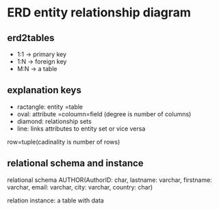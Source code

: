 # ERD entity relationship diagram

## erd2tables
* 1:1 -> primary key
* 1:N -> foreign key
* M:N -> a table

## explanation keys
* ractangle: entity =table
* oval: attribute =coloumn=field 
	(degree is number of columns)
* diamond: relationship sets
* line: links attributes to entity set or vice versa

row=tuple(cadinality is number of rows)

## relational schema and instance
relational schema
AUTHOR(AuthorID: char, lastname: varchar, firstname: varchar, email: varchar, city: varchar, country: char)

relation instance: a table with data








